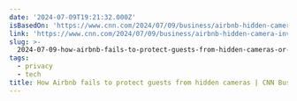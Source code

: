 ```yaml
---
date: '2024-07-09T19:21:32.000Z'
isBasedOn: 'https://www.cnn.com/2024/07/09/business/airbnb-hidden-camera-invs/index.html'
link: 'https://www.cnn.com/2024/07/09/business/airbnb-hidden-camera-invs/index.html'
slug: >-
  2024-07-09-how-airbnb-fails-to-protect-guests-from-hidden-cameras-or-cnn-business
tags:
  - privacy
  - tech
title: How Airbnb fails to protect guests from hidden cameras | CNN Business
---
```

 
